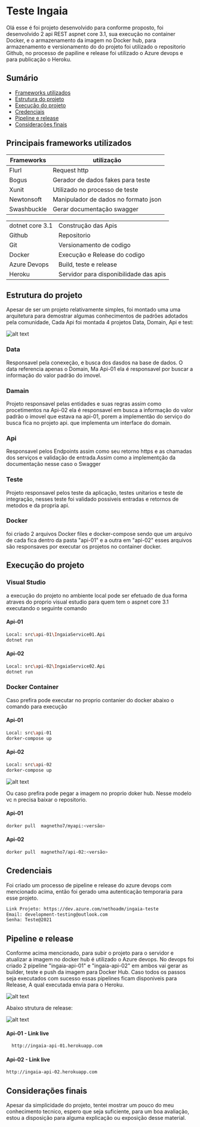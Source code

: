 # Teste Ingaia

Olá esse é foi projeto desenvolvido para conforme proposto, foi desenvolvido  2 api REST aspnet core 3.1, sua execução no container Docker, e o armazenamento da imagem no Docker hub, para armazenamento e versionamento do do projeto foi utilizado o repositorio Github, no processo de papiline e release foi utilizado o Azure devops e para publicação o Heroku.



## Sumário
- [Frameworks utilizados](#fra)
- [Estrutura do projeto](#eprj)
- [Execução do projeto](#exprj)
- [Credenciais](#crd)
- [Pipeline e release](#ppr)
- [Considerações finais](#cf)



## <a name="fra"></a> Principais frameworks utilizados

| Frameworks   | utilização |
| ------ | ------ |
| Flurl | Request http |
| Bogus | Gerador de dados fakes para teste|
| Xunit | Utilizado no processo de teste  |
| Newtonsoft | Manipulador de dados no formato json |
| Swashbuckle | Gerar documentação swagger  |



|     |  |
| ------ | ------ |
| dotnet core 3.1  | Construção das Apis |
| Github | Repositorio |
| Git | Versionamento de codigo  |
| Docker  | Execução e Release do codigo |
| Azure Devops | Build, teste e release  |
| Heroku | Servidor para disponibilidade das apis   |

## <a name="eprj"></a> Estrutura do projeto
Apesar de ser um projeto relativamente simples, foi montado uma uma arquitetura para demostrar algumas conhecimentos de padrões adotados pela comunidade, Cada  Api foi montada 4 projetos Data, Domain, Api e test:

![alt text](./doc/img/structure.png?raw=true)

### Data 
Responsavel pela conexeção, e busca dos dasdos na base de dados. O data referencia apenas o Domain, Ma Api-01 ela é responsavel por buscar a informação do valor padrão do imovel. 
### Damain 
Projeto responsavel pelas entidades e suas regras assim como procetimentos na Api-02 ela é responsavel em busca a informação do valor padrão o imovel que estava na api-01, porem a implementão do serviço do busca fica no projeto api. que implementa um interface do domain.

### Api 
Responsavel pelos Endpoints assim como seu retorno https e as chamadas dos serviços e validação de entrada.Assim como a implementção da documentação nesse caso o Swagger
### Teste
Projeto responsavel pelos teste da aplicação, testes unitarios e teste de integração, nesses teste foi validado possiveis entradas e retornos de metodos e da propria api. 

### Docker 
foi criado 2 arquivos Docker files e docker-compose sendo que um arquivo de cada fica dentro da pasta "api-01" e a outra em "api-02" esses arquivos são responsaves por executar os projetos no container docker.


## <a name="exprj"></a> Execução do projeto

### Visual Studio
a execução do projeto no ambiente local pode ser efetuado de dua forma atraves do proprio visual estudio para quem tem o aspnet core 3.1 executando o seguinte comando

#### Api-01
```sh
Local: src\api-01\IngaiaService01.Api
dotnet run
```

#### Api-02
```sh
Local: src\api-02\IngaiaService02.Api
dotnet run
```

### Docker Container
Caso prefira pode executar no proprio contanier do docker abaixo o comando para execução  
#### Api-01
```sh
Local: src\api-01
dorker-compose up
```

#### Api-02
```sh
Local: src\api-02
dorker-compose up
```
![alt text](./doc/img/container-docker.png?raw=true)

Ou caso prefira pode pegar a imagem no proprio doker hub. Nesse modelo vc n precisa baixar o repositorio.  
#### Api-01
```sh
dorker pull  magnetho7/myapi:<versão>
```

#### Api-02
```sh
dorker pull  magnetho7/api-02:<versão>
```

## <a name="crd"></a> Credenciais
Foi criado um processo de pipeline e release do azure devops com mencionado acima, então foi gerado uma autenticação temporaria para esse projeto.
```sh
Link Projeto: https://dev.azure.com/nethoadm/ingaia-teste
Email: development-testing@outlook.com
Senha: Teste@2021
```

## <a name="ppr"></a> Pipeline e release
Conforme acima mencionado, para subir o projeto para o servidor e atualizar a imagem no docker hub é utilizado o Azure devops. No devops foi criado 2 pipeline  "ingaia-api-01" e "ingaia-api-02" em ambos vai gerar as builder, teste e push da imagem para Docker Hub. Caso todos os passos seja executados com sucesso essas pipelines ficam disponiveis para Release, A qual executada envia para o Heroku. 

![alt text](./doc/img/pipeline.png?raw=true)

Abaixo strutura de release:

![alt text](./doc/img/release.png?raw=true)

#### Api-01 - Link live
```sh
  http://ingaia-api-01.herokuapp.com
```

#### Api-02 - Link live
```sh
http://ingaia-api-02.herokuapp.com
```


## <a name="cf"></a> Considerações finais

Apesar da simplicidade do projeto,  tentei mostrar um pouco do meu conhecimento tecnico, espero que seja suficiente, para um boa avaliação, estou a disposição para alguma explicação ou exposição desse material.

